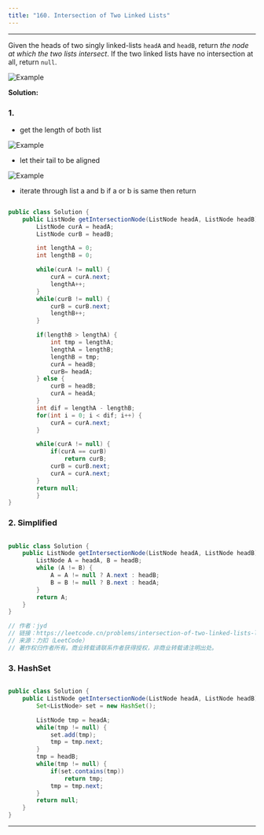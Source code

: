 ```yaml
---
title: "160. Intersection of Two Linked Lists"
---
```


---

Given the heads of two singly linked-lists `headA` and `headB`, return *the node at which the two lists intersect*. If the two linked lists have no intersection at all, return `null`.

![Example](/Leetcode/assets/160.png)

**Solution:**

### 1.

- get the length of both list

![Example](/Leetcode/assets/160-1.png)

- let their tail to be aligned

![Example](/Leetcode/assets/160-2.png)

- iterate through list a and b if a or b is same then return

```java

public class Solution {
    public ListNode getIntersectionNode(ListNode headA, ListNode headB) {
        ListNode curA = headA;
        ListNode curB = headB;

        int lengthA = 0;
        int lengthB = 0;

        while(curA != null) {
            curA = curA.next;
            lengthA++;
        }
        while(curB != null) {
            curB = curB.next;
            lengthB++;
        }

        if(lengthB > lengthA) {
            int tmp = lengthA;
            lengthA = lengthB;
            lengthB = tmp;
            curA = headB;
            curB= headA;
        } else {
            curB = headB;
            curA = headA;
        }
        int dif = lengthA - lengthB;
        for(int i = 0; i < dif; i++) {
            curA = curA.next;
        }

        while(curA != null) {
            if(curA == curB)
                return curB;
            curB = curB.next;
            curA = curA.next;
        }
        return null;
        }
}

```

### 2. Simplified

```java

public class Solution {
    public ListNode getIntersectionNode(ListNode headA, ListNode headB) {
        ListNode A = headA, B = headB;
        while (A != B) {
            A = A != null ? A.next : headB;
            B = B != null ? B.next : headA;
        }
        return A;
    }
}

// 作者：jyd
// 链接：https://leetcode.cn/problems/intersection-of-two-linked-lists-lcci/solution/mian-shi-ti-0207-lian-biao-xiang-jiao-sh-b8hn/
// 来源：力扣（LeetCode）
// 著作权归作者所有。商业转载请联系作者获得授权，非商业转载请注明出处。

```

### 3. HashSet

```java

public class Solution {
    public ListNode getIntersectionNode(ListNode headA, ListNode headB) {
        Set<ListNode> set = new HashSet();

        ListNode tmp = headA;
        while(tmp != null) {
            set.add(tmp);
            tmp = tmp.next;
        }
        tmp = headB;
        while(tmp != null) {
            if(set.contains(tmp))
                return tmp;
            tmp = tmp.next;
        }
        return null;
    }
}

```

---
